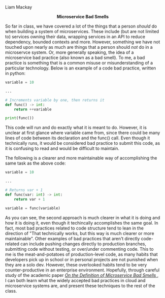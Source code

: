 Liam Mackay
<p align="center"><b>Microservice Bad Smells</b></p>

<p>
	So far in class, we have covered a lot of the things that a person <i>should</i> do when building a system of microservices. These include (but are not limited to) services owning their data,  wrapping services in an API to reduce dependency, bounded contexts and more. However, something we have not touched upon nearly as much are things that a person should <i>not</i> do in a microservce system. Or, more generally speaking, the idea of a microservice bad practice (also known as a bad smell). To me, a bad practice is something that is a common misuse or misunderstanding of a particular technology. Below is an example of a code bad practice, written in python:
</p>

```python
variable = 10

...

# Increments variable by one, then returns it
def func() -> int:
	return ++variable

print(func())
```

<p>
	This code will run and do exactly what it is meant to do. However, it is unclear at first glance where variable came from, since there could be many lines of code between its declaration and the func() call. Even though it technically runs, it would be considered bad practice to submit this code, as it is confusing to read and would be difficult to maintain.
</p>

<p>
	The following is a clearer and more maintainable way of accomplishing the same task as the above code:
</p>

```python
variable = 10

...

# Returns var + 1
def func(var: int) -> int:
	return var + 1

variable = func(variable)
```

<p>
As you can see, the second approach is much clearer in what it is doing and how it is doing it, even though it techincally accomplishes the same goal. In fact, most bad practices related to code structure tend to lean in the direction of "That technically works, but this way is much clearer or more maintainable". Other examples of bad practices that aren't directly code-related can include pushing changes directly to production branches, submitting code without testing, or over/under commenting code. This to me is the meat-and-potatoes of production-level code, as many habits that developers pick up in school or in personal projects are not punished when they are a solo dev. However, these overlooked habits tend to be very counter-productive in an enterprise environment. Hopefully, through careful study of the academic paper <a href="http://www.valentinalenarduzzi.it/papers/Paper_id24.pdf"> <i>On the Definition of Microservice Bad Smells</i> </a>, I can both learn what the widely accepted bad practices in cloud and microservice systems are, and present these techniques to the rest of the class.
</p>
